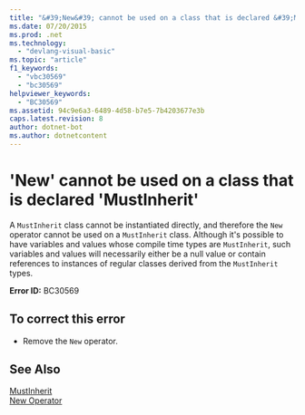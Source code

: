 ```yaml
---
title: "&#39;New&#39; cannot be used on a class that is declared &#39;MustInherit&#39;"
ms.date: 07/20/2015
ms.prod: .net
ms.technology: 
  - "devlang-visual-basic"
ms.topic: "article"
f1_keywords: 
  - "vbc30569"
  - "bc30569"
helpviewer_keywords: 
  - "BC30569"
ms.assetid: 94c9e6a3-6489-4d58-b7e5-7b4203677e3b
caps.latest.revision: 8
author: dotnet-bot
ms.author: dotnetcontent
---
```

# &#39;New&#39; cannot be used on a class that is declared &#39;MustInherit&#39;
A `MustInherit` class cannot be instantiated directly, and therefore the `New` operator cannot be used on a `MustInherit` class. Although it's possible to have variables and values whose compile time types are `MustInherit`, such variables and values will necessarily either be a null value or contain references to instances of regular classes derived from the `MustInherit` types.  
  
 **Error ID:** BC30569  
  
## To correct this error  
  
-   Remove the `New` operator.  
  
## See Also  
 [MustInherit](../../visual-basic/language-reference/modifiers/mustinherit.md)  
 [New Operator](../../visual-basic/language-reference/operators/new-operator.md)
